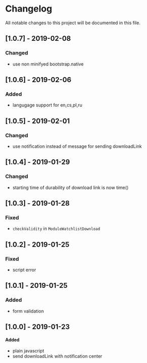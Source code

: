 # Changelog
All notable changes to this project will be documented in this file.

## [1.0.7] - 2019-02-08

### Changed
- use non minifyed bootstrap.native

## [1.0.6] - 2019-02-06

### Added
- langugage support for en,cs,pl,ru

## [1.0.5] - 2019-02-01

### Changed
- use notification instead of message for sending downloadLink

## [1.0.4] - 2019-01-29

### Changed
- starting time of durability of download link is now time()

## [1.0.3] - 2019-01-28

### Fixed
- `checkValidity` in `ModuleWatchlistDownload`

## [1.0.2] - 2019-01-25

### Fixed
- script error

## [1.0.1] - 2019-01-25

### Added
- form validation

## [1.0.0] - 2019-01-23

#### Added
- plain javascript
- send downloadLink with notification center
